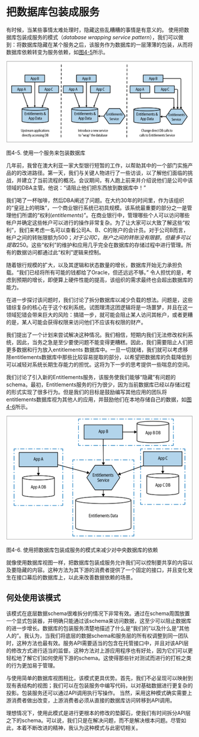 # 把数据库包装成服务
有时候，当某些事情太难处理时，隐藏这些乱糟糟的事情是有意义的。 使用把数据库包装成服务的模式（*database wrapping service pattern*），我们可以做到：将数据库隐藏在某个服务之后，该服务作为数据库的一层薄薄的包装，从而将数据库依赖转变为服务依赖，如[图4-5](#f45)所示。

![](../images/4_5.png)

<span id='f45'>图4-5</span>. 使用一个服务来包装数据库

几年前，我曾在澳大利亚一家大型银行短暂的工作，以帮助其中的一个部门实施产品的的改进路径。第一天，我们与关键人物进行了一些访谈，以了解他们面临的挑战，并建立了当前流程的概况。会议期间，有人跑上前来并介绍说他们是公司中该领域的DBA主管。他说：“请阻止他们把东西放到数据库中！”

我们喝了一杯咖啡，然后DBA阐述了问题。在大约30年的时间里，作为该组织的“皇冠上的明珠”，一个商业银行系统已初具规模。该系统最重要的部分之一是管理他们所谓的“权利(*entitlements*)”。在商业银行中，管理哪些个人可以访问哪些帐户并确定这些帐户可以进行的操作非常复杂。为了让大家可以大致了解这些“权利”，我们来考虑一名可以查看公司A、B、C的账户的会计员。对于公司B而言，帐户之间的转账限额为$500；对于公司C，账户之间的转账没有限额，但最多可以提取$250。这些“权利”的维护和应用几乎完全在数据库的存储过程中进行管理。所有的数据访问都通过此“权利”逻辑来控制。

随着银行规模的扩大，以及其逻辑和状态数量的增长，数据库开始无力承担负载。“我们已经将所有可能的钱都给了Oracle，但还远远不够。” 令人担忧的是，考虑到预期的增长，即便算上硬件性能的提高，该组织的需求最终也会超出数据库的能力。

在进一步探讨该问题时，我们讨论了拆分数据库以减少负载的想法。问题是，这些错综复杂的核心在于这个权利系统。试图理清这团逻辑将是一场噩梦，并且在这一领域犯错会带来巨大的风险：搞错一步，就可能会阻止某人访问其帐户，或者更糟的是，某人可能会获得权限来访问他们不应该有权限的财产。

我们提出了一个计划来尝试解决这种情况。我们相信，短期内我们无法修改权利系统，因此，当务之急是至少要使问题不能变得更糟糕。因此，我们需要阻止人们把更多数据和行为放入entitlements 数据库中。一旦一切就绪，我们就可以考虑移除entitlements数据库中那些比较容易提取的部分，以希望把数据库的负载降低到可以减轻对系统长期生存能力的担忧。这将为下一步的思考提供一些喘息的空间。

我们讨论了引入新的Entitlements服务，该服务使我们能够“隐藏”有问题的schema。最初，Entitlements服务的行为很少，因为当前数据库已经以存储过程的形式实现了很多行为。但是我们的目标是鼓励编写其他应用的团队将entitlements数据库视为其他人的应用，并鼓励他们在本地存储自己的数据，如[图4-6](#f46)所示。

![](../images/4_6.png)

<span id='f46'>图4-6</span>. 使用把数据库包装成服务的模式来减少对中央数据库的依赖

就像使用数据库视图一样，把数据库包装成服务允许我们可以控制要共享的内容以及要隐藏的内容。这种方法为其下游的消费者提供了一个固定的接口，并且变化发生在接口幕后的数据库上，以此来改善数据依赖的场景。

## 何处使用该模式
该模式在底层数据schema很难拆分的情况下非常有效。通过在schema周围放置一个显式包装器，并明确只能通过该schema来访问数据，这至少可以阻止数据库的进一步增长。数据库的包装服务清楚地描述了什么是“我们的”以及什么是“其他人的”。我认为，当我们将底层的数据schema和服务层的所有权调整到同一团队时，这种方法也最有效。服务API需要适当的包含在托管接口中，并且对该API层的修改方式进行适当的监督。这种方法对上游应用程序也有好处，因为它们可以更轻松地了解它们如何使用下游的schema。这使得那些针对测试而进行的打桩之类的行为更加易于管理。

与使用简单的数据库视图相比，该模式更具优势。首先，我们不必呈现可以映射到现有表结构的视图；我们可以在包装服务中编写代码，以对基础数据进行更复杂的投影。包装服务还可以通过API调用执行写操作。 当然，采用这种模式确实需要上游消费者做出改变，上游消费者必须从直接的数据库访问转移到API调用。

理想情况下，使用此模式是进行更根本的修改的垫脚石，使我们有时间拆分API层之下的schema。可以说，我们只是在解决问题，而不是解决根本问题。尽管如此，本着不断改进的精神，我认为这种模式与此密切相关。

